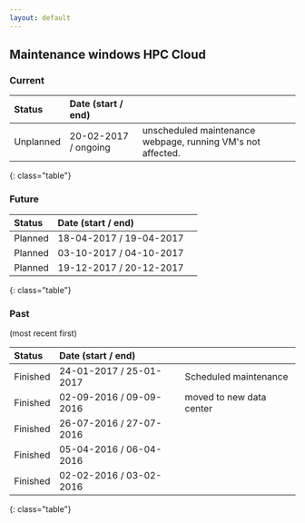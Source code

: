```yaml
---
layout: default
---
```


## Maintenance windows HPC Cloud

### Current

|   Status    |   Date (start / end)        |   |
|:------------|:----------------------------|:--|
|   Unplanned   |   20-02-2017 / ongoing   | unscheduled maintenance webpage, running VM's not affected. |
{: class="table"}

### Future

|   Status    |   Date (start / end)        |   |
|:------------|:----------------------------|:--|
|   Planned   |   18-04-2017 / 19-04-2017   |   |
|   Planned   |   03-10-2017 / 04-10-2017   |   |
|   Planned   |   19-12-2017 / 20-12-2017   |   |
{: class="table"}

### Past

(most recent first)

|   Status    |   Date (start / end)        |   |
|:------------|:----------------------------|:--|
|   Finished  |   24-01-2017 / 25-01-2017   | Scheduled maintenance  |
|   Finished  |   02-09-2016 / 09-09-2016   | moved to new data center |
|   Finished  |   26-07-2016 / 27-07-2016   |   |
|   Finished  |   05-04-2016 / 06-04-2016   |   |
|   Finished  |   02-02-2016 / 03-02-2016   |   |
{: class="table"}
